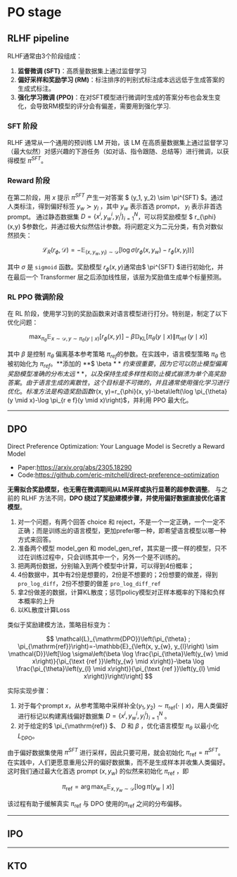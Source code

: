 # PO stage

## RLHF pipeline

RLHF通常由3个阶段组成：

1. **监督微调 (SFT)**：高质量数据集上通过监督学习
2. **偏好采样和奖励学习 (RM)**：标注排序的判别式标注成本远远低于生成答案的生成式标注。
3. **强化学习微调 (PPO)**：在对SFT模型进行微调时生成的答案分布也会发生变化，会导致RM模型的评分会有偏差，需要用到强化学习.

### SFT 阶段

RLHF 通常从一个通用的预训练 LM 开始，该 LM 在高质量数据集上通过监督学习（最大似然）对感兴趣的下游任务（如对话、指令跟随、总结等）进行微调，以获得模型 $\pi^{SFT}$。

### Reward 阶段

在第二阶段，用 $x$ 提示 $\pi^{SFT}$ 产生一对答案 $  (y_1, y_2) \sim \pi^{SFT} $。通过人类标注，得到偏好标签 $y_w \succ y_l$ ，其中 $y_w$  表示首选 prompt， $y_l$ 表示非首选 prompt。
通过静态数据集 $D=\left\{x^{i}, y_{w}^{i}, y_{l}^{i}\right\}_{i=1}^{N}$，可以将奖励模型  $ r_{\phi}(x,y)  $参数化，并通过极大似然估计参数。将问题定义为二元分类，有负对数似然损失： &#x20;

$$
\mathcal{L}_{R}\left(r_{\phi}, \mathcal{D}\right)=-\mathbb{E}_{\left(x, y_{w}, y_{l}\right) \sim \mathcal{D}}\left[\log \sigma\left(r_{\phi}\left(x, y_{w}\right)-r_{\phi}\left(x, y_{l}\right)\right)\right]
$$

其中 $\sigma$ 是 `sigmoid`  函数。奖励模型  $r_{\phi}(x,y)$通常由$ \pi^{SFT}  $进行初始化，并在最后一个 Transformer 层之后添加线性层，该层为奖励值生成单个标量预测。

### RL PPO 微调阶段

在 RL 阶段，使用学习到的奖励函数来对语言模型进行打分。特别是，制定了以下优化问题：

$$
\max _{\pi_{\theta}} \mathbb{E}_{x \sim \mathcal{D}, y \sim \pi_{\theta}(y \mid x)}\left[r_{\phi}(x, y)\right]-\beta \mathbb{D}_{\mathrm{KL}}\left[\pi_{\theta}(y \mid x) \| \pi_{\text {ref }}(y \mid x)\right]
$$

其中 $\beta$ 是控制 $\pi_{\theta}$  偏离基本参考策略 $\pi_{ref}$的参数。在实践中，语言模型策略 $\pi_{\theta}$ 也被初始化为 $\pi_{ref}$。\*\*添加的 \*\*$ \beta  $**约束很重要，因为它可以防止模型偏离奖励模型准确的分布太远**，以及保持生成多样性和防止模式崩溃为单个高奖励答案。
由于语言生成的离散性，这个目标是不可微的，并且通常使用强化学习进行优化。标准方法是构造奖励函数$r(x, y)=r_{\phi}(x, y)-\beta\left(\log \pi_{\theta}(y \mid x)-\log \pi_{r e f}(y \mid x)\right)$，并利用 PPO 最大化。

---

## DPO

Direct Preference Optimization: Your Language Model is Secretly a Reward Model

- Paper:<https://arxiv.org/abs/2305.18290>
- Code:<https://github.com/eric-mitchell/direct-preference-optimization>

**无需拟合奖励模型，也无需在微调期间从LM采样或执行显著的超参数调整**。
与之前的 RLHF 方法不同，**DPO 绕过了奖励建模步骤，并使用偏好数据直接优化语言模型**。

1. 对一个问题，有两个回答 choice 和 reject，不是一个一定正确，一个一定不正确；而是训练出的语言模型，更加prefer哪一种，即希望语言模型以哪一种方式来回答。
2. 准备两个模型 model\_gen 和 model\_gen\_ref，其实是一摸一样的模型，只不过在训练过程中，只会训练其中一个，另外一个是不训练的。
3. 把两两份数据，分别输入到两个模型中计算，可以得到4份概率；
4. 4份数据中，其中有2份是想要的，2份是不想要的；2份想要的做差，得到`pro_log_diff`，2份不想要的做差 `pro_log_diff_ref`
5. 拿2份做差的数据，计算KL散度；惩罚policy模型对正样本概率的下降和负样本概率的上升
6. 以KL散度计算Loss

类似于奖励建模方法，策略目标变为：

$$
\mathcal{L}_{\mathrm{DPO}}\left(\pi_{\theta} ; \pi_{\mathrm{ref}}\right)=-\mathbb{E}_{\left(x, y_{w}, y_{l}\right) \sim \mathcal{D}}\left[\log \sigma\left(\beta \log \frac{\pi_{\theta}\left(y_{w} \mid x\right)}{\pi_{\text {ref }}\left(y_{w} \mid x\right)}-\beta \log \frac{\pi_{\theta}\left(y_{l} \mid x\right)}{\pi_{\text {ref }}\left(y_{l} \mid x\right)}\right)\right]
$$

实际实现步骤：

1. 对于每个prompt  $x$，从参考策略中采样补全$\left(y_{1}, y_{2}\right) \sim \pi_{\mathrm{ref}}(\cdot \mid x)$，用人类偏好进行标记以构建离线偏好数据集 $D=\left\{x^{i}, y_{w}^{i}, y_{l}^{i}\right\}_{i=1}^{N}$ 。
2. 对于给定的$  \pi_{\mathrm{ref}} $、 $D$ 和 $\beta$ ，优化语言模型 $\pi_{\theta}$ 以最小化 $L_{\mathrm{DPO}}$。

由于偏好数据集使用 $\pi^{SFT}$ 进行采样，因此只要可用，就会初始化 $\pi_{\mathrm{ref}} = \pi^{SFT}$。在实践中，人们更愿意重用公开的偏好数据集，而不是生成样本并收集人类偏好。这时我们通过最大化首选 prompt $(x,y_w)$ 的似然来初始化 $\pi_{\mathrm{ref}}$ ，即 &#x20;

$$
\pi_{\mathrm{ref}}=\arg \max _{\pi} \mathbb{E}_{x, y_{w} \sim \mathcal{D}}\left[\log \pi\left(y_{w} \mid x\right)\right]
$$

该过程有助于缓解真实 $\pi_{\mathrm{ref}}$ 与 DPO 使用的$\pi_{\mathrm{ref}}$ 之间的分布偏移。

---

## IPO


---

## KTO

